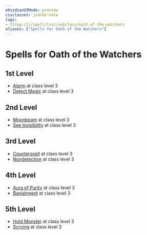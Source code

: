 ```yaml
---
obsidianUIMode: preview
cssclasses: json5e-note
tags:
- ttrpg-cli/spell/list/subclass/oath-of-the-watchers
aliases: ["Spells for Oath of the Watchers"]
---
```

# Spells for Oath of the Watchers

## 1st Level

- [Alarm](alarm-xphb "XPHB") at class level 3
- [Detect Magic](detect-magic-xphb "XPHB") at class level 3

## 2nd Level

- [Moonbeam](moonbeam-xphb "XPHB") at class level 3
- [See Invisibility](see-invisibility-xphb "XPHB") at class level 3

## 3rd Level

- [Counterspell](counterspell-xphb "XPHB") at class level 3
- [Nondetection](nondetection-xphb "XPHB") at class level 3

## 4th Level

- [Aura of Purity](aura-of-purity-xphb "XPHB") at class level 3
- [Banishment](banishment-xphb "XPHB") at class level 3

## 5th Level

- [Hold Monster](hold-monster-xphb "XPHB") at class level 3
- [Scrying](scrying-xphb "XPHB") at class level 3